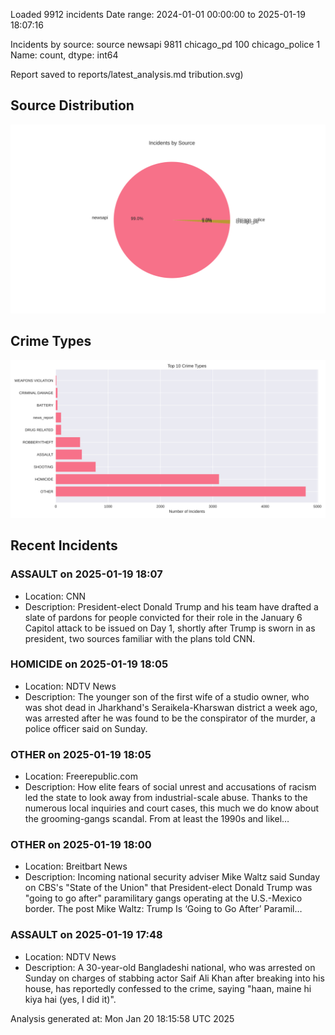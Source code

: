
Loaded 9912 incidents
Date range: 2024-01-01 00:00:00 to 2025-01-19 18:07:16

Incidents by source:
source
newsapi           9811
chicago_pd         100
chicago_police       1
Name: count, dtype: int64

Report saved to reports/latest_analysis.md
tribution.svg)

## Source Distribution
![Source Distribution](images/source_distribution.svg)

## Crime Types
![Crime Types](images/crime_types.svg)

## Recent Incidents

### ASSAULT on 2025-01-19 18:07
- Location: CNN
- Description: President-elect Donald Trump and his team have drafted a slate of pardons for people convicted for their role in the January 6 Capitol attack to be issued on Day 1, shortly after Trump is sworn in as president, two sources familiar with the plans told CNN.


### HOMICIDE on 2025-01-19 18:05
- Location: NDTV News
- Description: The younger son of the first wife of a studio owner, who was shot dead in Jharkhand&#039;s Seraikela-Kharswan district a week ago, was arrested after he was found to be the conspirator of the murder, a police officer said on Sunday.


### OTHER on 2025-01-19 18:05
- Location: Freerepublic.com
- Description: How elite fears of social unrest and accusations of racism led the state to look away from industrial-scale abuse. Thanks to the numerous local inquiries and court cases, this much we do know about the grooming-gangs scandal. From at least the 1990s and likel…


### OTHER on 2025-01-19 18:00
- Location: Breitbart News
- Description: Incoming national security adviser Mike Waltz said Sunday on CBS's "State of the Union" that President-elect Donald Trump was "going to go after" paramilitary gangs operating at the U.S.-Mexico border.
The post Mike Waltz: Trump Is ‘Going to Go After’ Paramil…


### ASSAULT on 2025-01-19 17:48
- Location: NDTV News
- Description: A 30-year-old Bangladeshi national, who was arrested on Sunday on charges of stabbing actor Saif Ali Khan after breaking into his house, has reportedly confessed to the crime, saying &quot;haan, maine hi kiya hai (yes, I did it)&quot;.

Analysis generated at: Mon Jan 20 18:15:58 UTC 2025
